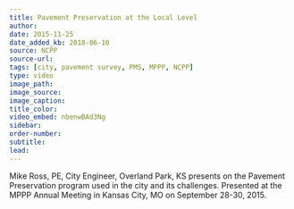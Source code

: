 ```yaml
---
title: Pavement Preservation at the Local Level
author:
date: 2015-11-25
date_added_kb: 2018-06-10
source: NCPP
source-url:
tags: [city, pavement survey, PMS, MPPP, NCPP]
type: video
image_path:
image_source:
image_caption:
title_color:
video_embed: nbenwBAd3Ng
sidebar:
order-number:
subtitle:
lead:
---
```

Mike Ross, PE, City Engineer, Overland Park, KS presents on the Pavement Preservation program used in the city and its challenges.
Presented at the MPPP Annual Meeting in Kansas City, MO on September 28-30, 2015.
<!--more-->
